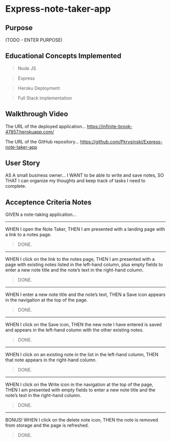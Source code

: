 # Express-note-taker-app

## Purpose

(TODO - ENTER PURPOSE)

## Educational Concepts Implemented
>Node JS

>Express

>Heroku Deployment

>Full Stack implementation

## Walkthrough Video

The URL of the deployed application...
https://infinite-brook-47857.herokuapp.com/

The URL of the GitHub repository...
https://github.com/Pkrysinski/Express-note-taker-app

## User Story

AS A small business owner...
I WANT to be able to write and save notes,
SO THAT I can organize my thoughts and keep track of tasks I need to complete.


## Acceptence Criteria Notes

GIVEN a note-taking application...

- - - - -
WHEN I open the Note Taker,
THEN I am presented with a landing page with a link to a notes page.
>DONE.

- - - - -
WHEN I click on the link to the notes page,
THEN I am presented with a page with existing notes listed in the left-hand column, plus empty fields to enter a new note title and the note’s text in the right-hand column.
>DONE.

- - - - -
WHEN I enter a new note title and the note’s text,
THEN a Save icon appears in the navigation at the top of the page.
>DONE.

- - - - -
WHEN I click on the Save icon,
THEN the new note I have entered is saved and appears in the left-hand column with the other existing notes.
>DONE.

- - - - -
WHEN I click on an existing note in the list in the left-hand column,
THEN that note appears in the right-hand column.
>DONE.

- - - - -
WHEN I click on the Write icon in the navigation at the top of the page,
THEN I am presented with empty fields to enter a new note title and the note’s text in the right-hand column.
>DONE.

- - - - -
BONUS!
WHEN I click on the delete note icon,
THEN the note is removed from storage and the page is refreshed.
>DONE.
